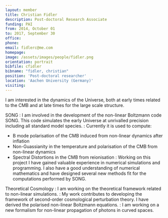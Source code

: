 ```yaml
---
layout: member
title: Christian Fidler
description: Post-doctoral Research Associate
funding: PAI
from: 2014, October 01
to: 2017, September 30
office:
phone:
email: fidlerc@me.com
homepage:
image: /assets/images/people/fidler.png
orientation: portrait
bibfile: cfidler
bibname: "fidler, christian"
position: 'Post-doctoral researcher'
location: 'Aachen University (Germany)'
visiting:
---
```


I am interested in the dynamics of the Universe, both at early times
related to the CMB and at late times for the large scale structure.

SONG
: I am involved in the development of the non-linear Boltzmann code
  SONG. This code simulates the early Universe at unrivalled precision
  including all standard model species.
: Currently it is used to compute:
  - B mode polarisation of the CMB induced from non-linear dynamics after inflation
  - Non-Guassianity in the temperature and polarisation of the CMB from non-linear dynamics
  - Spectral Distortions in the CMB from reionisation
: Working on this project I have gained valuable experience in
numerical simulations and programming. I also have a good
understanding of numerical mathematics and have designed several new
methods fit for the computations performed by SONG.

Theoretical Cosmology
: I am working on the theoretical framework related to non-linear simulations.
: My work contributes to developing the framework of second-order
cosmological perturbation theory. I have derived the polarised
non-linear Boltzmann equations.
: I am working on a new formalism for non-linear propagation of photons in curved spaces.

